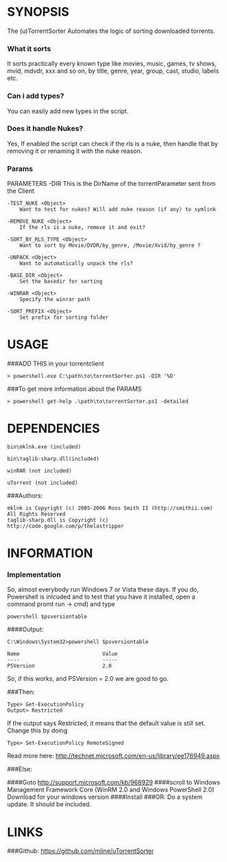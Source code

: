 SYNOPSIS 
========

The (u)TorrentSorter Automates the logic of sorting downloaded torrents.
### What it sorts
It sorts practically every known type like movies, music, games, tv shows, mvid, mdvdr, xxx and so on, by title, genre, year, group, cast, studio, labels etc.
### Can i add types?
You can easily add new types in the script.  
### Does it handle Nukes?
Yes, If enabled the script can check if the rls is a nuke, then handle that by removing it or renaming it with the nuke reason.
### Params

PARAMETERS
    -DIR <String>
        This is the DirName of the torrentParameter sent from the Client

    -TEST_NUKE <Object>
        Want to test for nukes? Will add nuke reason (if any) to symlink

    -REMOVE_NUKE <Object>
        If the rls is a nuke, remove it and exit?

    -SORT_BY_RLS_TYPE <Object>
        Want to sort by Movie/DVDR/by_genre, /Movie/Xvid/by_genre ?

    -UNPACK <Object>
        Want to automatically unpack the rls?

    -BASE_DIR <Object>
        Set the basedir for sorting

    -WINRAR <Object>
        Specify the winrar path

    -SORT_PREFIX <Object>
        Set prefix for sorting folder

USAGE
======

###ADD THIS in your torrentclient	

	> powershell.exe C:\path\to\torrentSorter.ps1 -DIR '%D'

###To get more information about the PARAMS

	> powershell get-help .\path\to\torrentSorter.ps1 -detailed


DEPENDENCIES
============

	bin\mklnk.exe (included)
	
	bin\taglib-sharp.dll(included)
	
	winRAR (not included)
	
	uTorrent (not included) 	
	
###Authors:

	mklnk is Copyright (c) 2005-2006 Ross Smith II (http://smithii.com) All Rights Reserved
	taglib-sharp.dll is Copyright (c) http://code.google.com/p/thelastripper


INFORMATION
===========
### Implementation
So, almost everybody run Windows 7 or Vista these days. If you do, Powershell is inlcuded and to test that
you have it installed, open a command promt run -> cmd) and type 

	powershell $psversiontable

####Output:

	C:\Windows\System32>powershell $psversiontable

	Name                           Value
	----                           -----
	PSVersion                      2.0


So, if this works, and PSVersion = 2.0 we are good to go.

###Then:

	Type> Get-ExecutionPolicy
	Output> Restricted

If the output says Restricted, it means that the default value is still set. Change this by doing

	Type> Set-ExecutionPolicy RemoteSigned
Read more here: http://technet.microsoft.com/en-us/library/ee176949.aspx

###Else:

####Goto 
	http://support.microsoft.com/kb/968929
####scroll to
	Windows Management Framework Core (WinRM 2.0 and Windows PowerShell 2.0)
Download for your windows version
####Install
###OR: 
Do a system update. It should be included.

LINKS
====
###Github:
	https://github.com/mline/uTorrentSorter